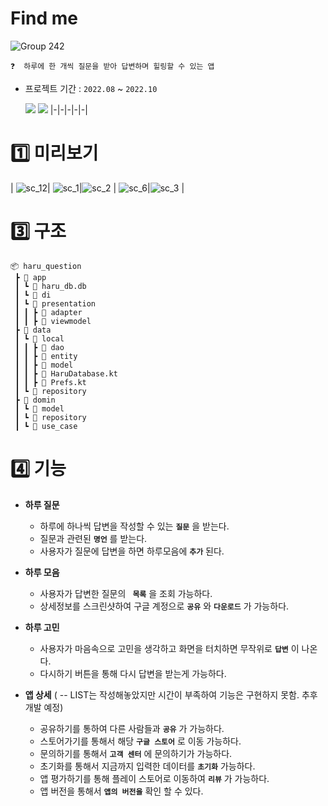 # Find me 

![Group 242](https://user-images.githubusercontent.com/94586184/230772869-10666a35-d9cd-4246-9a09-58aa45499138.png)
```
❓  하루에 한 개씩 질문을 받아 답변하며 힐링할 수 있는 앱
```
- 프로젝트 기간 : `2022.08` ~ `2022.10`


  <a href="https://play.google.com/store/apps/details?id=com.colddelight.haru_question"><img src="https://img.shields.io/badge/Goolge Play-414141?style=flat&logo=googleplay&logoColor=white&link=https://play.google.com/store/apps/details?id=com.colddelight.haru_question"/></a>   <a href="https://strong-marlin-f95.notion.site/SRS-a1c9777dfa4b485195dafb0dcc8d7d9d"><img src="https://img.shields.io/badge/SRS-414141?style=flat&logo=readthedocs&logoColor=white&link=https://strong-marlin-f95.notion.site/SRS-a1c9777dfa4b485195dafb0dcc8d7d9d"/></a>
  |-|-|-|-|-|
# :one: 미리보기

| ![sc_12](https://user-images.githubusercontent.com/94586184/230772664-7a97f9d5-26e3-482f-ba4b-05366f0648e4.png)| ![sc_1](https://user-images.githubusercontent.com/94586184/230772672-9bd7733b-7f96-40ee-bd1c-a85109b55852.png)|![sc_2](https://user-images.githubusercontent.com/94586184/230772676-0b55067a-52b4-4b05-8a05-3036e91ec8fb.png) | ![sc_6](https://user-images.githubusercontent.com/94586184/230772685-073df27c-0d9b-417d-8f6c-157100ab1320.png)|![sc_3](https://user-images.githubusercontent.com/94586184/230772750-bbeef7db-2c87-4de7-97db-dafacf385d24.png) |



# :three: 구조
```
📦 haru_question
 ┣ 📂 app
 ┃ ┗ 📜 haru_db.db
 ┃ ┗ 📂 di
 ┃ ┗ 📂 presentation
 ┃ ┃ ┣ 📂 adapter
 ┃ ┃ ┣ 📂 viewmodel
 ┣ 📂 data
 ┃ ┗ 📂 local
 ┃ ┃ ┣ 📂 dao
 ┃ ┃ ┣ 📂 entity
 ┃ ┃ ┣ 📂 model
 ┃ ┃ ┣ 📜 HaruDatabase.kt
 ┃ ┃ ┣ 📜 Prefs.kt
 ┃ ┗ 📂 repository
 ┣ 📂 domin
 ┃ ┗ 📂 model
 ┃ ┗ 📂 repository
 ┃ ┗ 📂 use_case
```
# :four: 기능
- **하루 질문**
    - 하루에 하나씩 답변을 작성할 수 있는 **```질문```** 을 받는다.
    - 질문과 관련된 **```명언```** 를 받는다.
    - 사용자가 질문에 답변을 하면 하루모음에 **```추가```** 된다.
      
- **하루 모음**
    - 사용자가 답변한 질문의 **``` 목록```** 을 조회 가능하다.
    - 상세정보를 스크린샷하여 구글 계정으로 **```공유```** 와 **```다운로드```** 가 가능하다.
      
- **하루 고민**
    - 사용자가 마음속으로 고민을 생각하고 화면을 터치하면 무작위로 **```답변```** 이 나온다.
    - 다시하기 버튼을 통해 다시 답변을 받는게 가능하다.
      
- **앱 상세** ( -- LIST는 작성해놓았지만 시간이 부족하여 기능은 구현하지 못함. 추후 개발 예정)
   
    - 공유하기를 통하여 다른 사람들과 **```공유```** 가 가능하다.
    - 스토어가기를 통해서 해당 **```구글 스토어```** 로 이동 가능하다.
    - 문의하기를 통해서 **```고객 센터```** 에 문의하기가 가능하다.
    - 초기화를 통해서 지금까지 입력한 데이터를 **```초기화```** 가능하다.
    - 앱 평가하기를 통해 플레이 스토어로 이동하여 **```리뷰```** 가 가능하다.
    - 앱 버전을 통해서  **```앱의 버전을```** 확인 할 수 있다.
      
    
    
